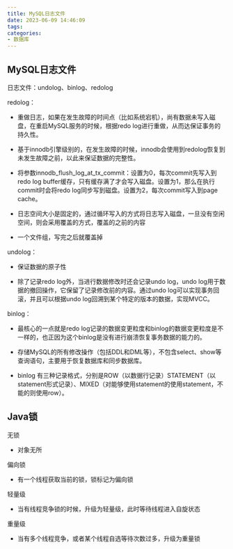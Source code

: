 ```yaml
---
title: MySQL日志文件
date: 2023-06-09 14:46:09
tags:
categories: 
- 数据库
---
```

## MySQL日志文件

日志文件：undolog、binlog、redolog

redolog：

- 重做日志，如果在发生故障的时间点（比如系统宕机），尚有数据未写入磁盘，在重启MySQL服务的时候，根据redo log进行重做，从而达保证事务的持久性。

- 基于innodb引擎级别的，在发生故障的时候，innodb会使用到redolog恢复到未发生故障之前，以此来保证数据的完整性。

- 将参数innodb_flush_log_at_tx_commit：设置为0，每次commit先写入到redo log buffer缓存，只有缓存满了才会写入磁盘。设置为1，那么在执行commit时会将redo log同步写到磁盘。设置为2，每次commit写入到page cache。

- 日志空间大小是固定的，通过循环写入的方式将日志写入磁盘，一旦没有空闲空间，则会采用覆盖的方式，覆盖的之前的内容

- 一个文件组，写完之后就覆盖掉

undolog：

- 保证数据的原子性

- 除了记录redo log外，当进行数据修改时还会记录undo log，undo log用于数据的撤回操作，它保留了记录修改前的内容。通过undo log可以实现事务回滚，并且可以根据undo log回溯到某个特定的版本的数据，实现MVCC。

binlog：

- 最核心的一点就是redo log记录的数据变更粒度和binlog的数据变更粒度是不一样的，也正因为这个binlog是没有进行崩溃恢复事务数据的能力的。

- 存储MySQL的所有修改操作（包括DDL和DML等），不包含select、show等查询语句，主要用于恢复数据库和同步数据库。

- binlog 有三种记录格式，分别是ROW（以数据行记录）STATEMENT（以statement形式记录）、MIXED（对能够使用statement的使用statement，不能的则使用row）。

## Java锁

无锁

- 对象无所

偏向锁

- 有一个线程获取当前的锁，锁标记为偏向锁

轻量级

- 当有线程竞争锁的时候，升级为轻量级，此时等待线程进入自旋状态

重量级

- 当有多个线程竞争，或者某个线程自选等待次数过多，升级为重量锁
